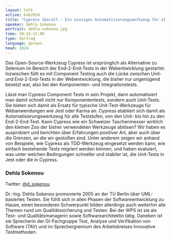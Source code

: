 ```yaml
---
layout: talk
active: bob2024
title: "Cypress überall - Ein einziges Automatisierungswerkzeug für alle Teststufen?!"
speaker: Dehla Sokenou
portrait: dehla-sokenou.jpg
time: 10:15–11:00
type: Vortrag
language: german
head: 2024
---
```


Das Open-Source-Werkzeug Cypress ist ursprünglich als Alternative zu
Selenium im Bereich der End-2-End-Tests in der Webentwicklung
gestartet. Inzwischen füllt es mit Component Testing auch die Lücke
zwischen Unit- und End-2-End-Tests in der Webentwicklung, die bisher
nur ungenügend besetzt war, also bei den Komponenten- und
Integrationstests.

Lässt man Cypress Component Tests in sein Projekt, dann automatisiert
man damit schnell nicht nur Komponententests, sondern auch Unit-Tests.
Sie bieten sich damit als Ersatz für typische Unit-Test-Werkzeuge für
Webanwendungen wie Jest oder Karma an. Cypress etabliert sich damit
als Automatisierungswerkzeug für alle Teststufen, von den Unit- bis
hin zu den End-2-End-Test. Kann Cypress wie ein Schweizer
Taschenmesser wirklich den kleinen Zoo der bisher verwendeten
Werkzeuge ablösen? Wir haben es ausprobiert und berichten über
Erfahrungen positiver Art, aber auch über die Grenzen, an die wir
gestoßen sind. Unter anderem zeigen wir anhand von Beispiele, wie
Cypress als TDD-Werkzeug eingesetzt werden kann, wie einfach
bestehende Tests migriert werden können, und haben evaluiert, was
unter welchen Bedingungen schneller und stabiler ist, die Unit-Tests
in Jest oder die in Cypress.

### Dehla Sokenou

Twitter: [@d_sokenou](https://www.twitter.com/d_sokenou)

Dr.-Ing. Dehla Sokenou promovierte 2005 an der TU Berlin über
UML-basiertes Testen. Sie fühlt sich in allen Phasen der
Softwareentwicklung zu Hause, einen besonderen Schwerpunkt bilden
allerdings auch weiterhin alle Themen rund um Qualitätssicherung und
Testen. Bei der WPS ist sie als Test- und Qualitätsmanagerin sowie
Softwarearchitektin tätig. Daneben ist sie Sprecherin der
GI-Fachgruppe Test, Analyse und Verifikation von Software (TAV) und im
Sprechergremium des Arbeitskreises Innovative Testmethoden.